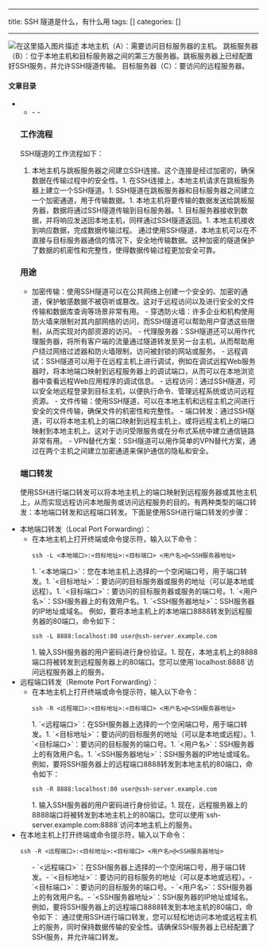 
--- 
title:  SSH 隧道是什么，有什么用 
tags: []
categories: [] 

---
<img src="https://img-blog.csdnimg.cn/direct/a2a207894327493a8bf363c762aa7acc.png" alt="在这里插入图片描述"> 本地主机（A）：需要访问目标服务器的主机。 跳板服务器（B）：位于本地主机和目标服务器之间的第三方服务器。跳板服务器上已经配置好SSH服务，并允许SSH隧道传输。 目标服务器（C）：要访问的远程服务器。



#### 文章目录
- <ul><li>- - 


### 工作流程

SSH隧道的工作流程如下：
1. 本地主机与跳板服务器之间建立SSH连接。这个连接是经过加密的，确保数据在传输过程中的安全性。1. 在SSH连接上，本地主机请求在跳板服务器上建立一个SSH隧道。1. SSH隧道在跳板服务器和目标服务器之间建立一个加密通道，用于传输数据。1. 本地主机将要传输的数据发送给跳板服务器，数据将通过SSH隧道传输到目标服务器。1. 目标服务器接收到数据，并将响应发送回本地主机，同样通过SSH隧道返回。1. 本地主机接收到响应数据，完成数据传输过程。
通过使用SSH隧道，本地主机可以在不直接与目标服务器通信的情况下，安全地传输数据。这种加密的隧道保护了数据的机密性和完整性，使得数据传输过程更加安全可靠。

### 用途
-  加密传输：使用SSH隧道可以在公共网络上创建一个安全的、加密的通道，保护敏感数据不被窃听或篡改。这对于远程访问以及进行安全的文件传输和数据库查询等场景非常有用。 -  穿透防火墙：许多企业和机构使用防火墙来限制对其内部网络的访问，而SSH隧道可以帮助用户穿透这些限制，从而实现对内部资源的访问。 -  代理服务器：SSH隧道还可以用作代理服务器，将所有客户端的流量通过隧道转发至另一台主机，从而帮助用户绕过网络过滤器和防火墙限制，访问被封锁的网站或服务。 -  远程调试：SSH隧道可以用于在远程主机上进行调试，例如在调试远程Web服务器时，将本地端口映射到远程服务器上的调试端口，从而可以在本地浏览器中查看远程Web应用程序的调试信息。 -  远程访问：通过SSH隧道，可以安全地远程登录到目标主机，以便执行命令、管理远程系统或访问远程资源。 -  文件传输：使用SSH隧道，可以在本地主机和远程主机之间进行安全的文件传输，确保文件的机密性和完整性。 -  端口转发：通过SSH隧道，可以将本地主机上的端口映射到远程主机上，或将远程主机上的端口映射到本地主机上。这对于访问受限服务或在分布式系统中建立通信链路非常有用。 -  VPN替代方案：SSH隧道可以用作简单的VPN替代方案，通过在两个主机之间建立加密通道来保护通信的隐私和安全。 


### 端口转发

使用SSH进行端口转发可以将本地主机上的端口映射到远程服务器或其他主机上，从而实现远程访问本地服务或访问远程服务的目的。有两种类型的端口转发：本地端口转发和远程端口转发。下面是使用SSH进行端口转发的步骤：
<li> 本地端口转发（Local Port Forwarding）： 
  <ul><li>在本地主机上打开终端或命令提示符，输入以下命令：<pre><code>ssh -L &lt;本地端口&gt;:&lt;目标地址&gt;:&lt;目标端口&gt; &lt;用户名&gt;@&lt;SSH服务器地址&gt;
</code></pre> 
    1. `&lt;本地端口&gt;`：您在本地主机上选择的一个空闲端口号，用于端口转发。1. `&lt;目标地址&gt;`：要访问的目标服务器或服务的地址（可以是本地或远程）。1. `&lt;目标端口&gt;`：要访问的目标服务器或服务的端口号。1. `&lt;用户名&gt;`：SSH服务器上的有效用户名。1. `&lt;SSH服务器地址&gt;`：SSH服务器的IP地址或域名。 例如，要将本地主机上的本地端口8888转发到远程服务器的80端口，命令如下： <pre><code>ssh -L 8888:localhost:80 user@ssh-server.example.com
</code></pre> </li>1. 输入SSH服务器的用户密码进行身份验证。1. 现在，本地主机上的8888端口将被转发到远程服务器上的80端口。您可以使用`localhost:8888`访问远程服务器上的服务。</ul> </li><li> 远程端口转发（Remote Port Forwarding）： 
  <ul><li>在本地主机上打开终端或命令提示符，输入以下命令：<pre><code>ssh -R &lt;远程端口&gt;:&lt;目标地址&gt;:&lt;目标端口&gt; &lt;用户名&gt;@&lt;SSH服务器地址&gt;
</code></pre> 
    1. `&lt;远程端口&gt;`：在SSH服务器上选择的一个空闲端口号，用于端口转发。1. `&lt;目标地址&gt;`：要访问的目标服务的地址（可以是本地或远程）。1. `&lt;目标端口&gt;`：要访问的目标服务的端口号。1. `&lt;用户名&gt;`：SSH服务器上的有效用户名。1. `&lt;SSH服务器地址&gt;`：SSH服务器的IP地址或域名。 例如，要将SSH服务器上的远程端口8888转发到本地主机的80端口，命令如下： <pre><code>ssh -R 8888:localhost:80 user@ssh-server.example.com
</code></pre> </li>1. 输入SSH服务器的用户密码进行身份验证。1. 现在，远程服务器上的8888端口将被转发到本地主机上的80端口。您可以使用`ssh-server.example.com:8888`访问本地主机上的服务。</ul> </li><li>在本地主机上打开终端或命令提示符，输入以下命令：<pre><code>ssh -R &lt;远程端口&gt;:&lt;目标地址&gt;:&lt;目标端口&gt; &lt;用户名&gt;@&lt;SSH服务器地址&gt;
</code></pre> 
    <ul>- `&lt;远程端口&gt;`：在SSH服务器上选择的一个空闲端口号，用于端口转发。- `&lt;目标地址&gt;`：要访问的目标服务的地址（可以是本地或远程）。- `&lt;目标端口&gt;`：要访问的目标服务的端口号。- `&lt;用户名&gt;`：SSH服务器上的有效用户名。- `&lt;SSH服务器地址&gt;`：SSH服务器的IP地址或域名。 例如，要将SSH服务器上的远程端口8888转发到本地主机的80端口，命令如下：
通过使用SSH进行端口转发，您可以轻松地访问本地或远程主机上的服务，同时保持数据传输的安全性。请确保SSH服务器上已经配置了SSH服务，并允许端口转发。
